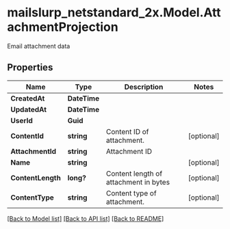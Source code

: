 # mailslurp_netstandard_2x.Model.AttachmentProjection
Email attachment data

## Properties

Name | Type | Description | Notes
------------ | ------------- | ------------- | -------------
**CreatedAt** | **DateTime** |  | 
**UpdatedAt** | **DateTime** |  | 
**UserId** | **Guid** |  | 
**ContentId** | **string** | Content ID of attachment. | [optional] 
**AttachmentId** | **string** | Attachment ID | 
**Name** | **string** |  | [optional] 
**ContentLength** | **long?** | Content length of attachment in bytes | [optional] 
**ContentType** | **string** | Content type of attachment. | [optional] 

[[Back to Model list]](../README#documentation-for-models) [[Back to API list]](../README#documentation-for-api-endpoints) [[Back to README]](../README)

